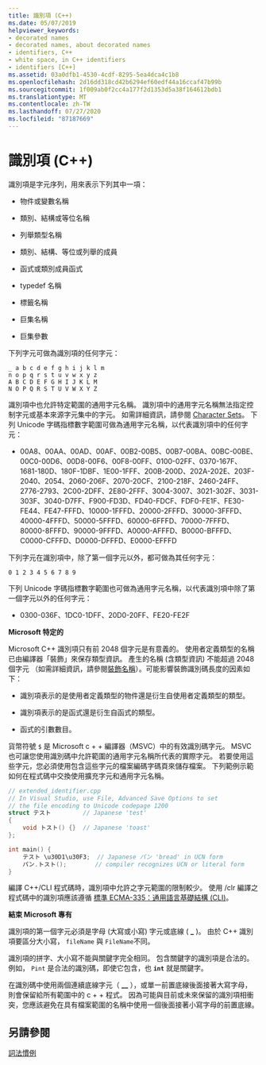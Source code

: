 ```yaml
---
title: 識別項 (C++)
ms.date: 05/07/2019
helpviewer_keywords:
- decorated names
- decorated names, about decorated names
- identifiers, C++
- white space, in C++ identifiers
- identifiers [C++]
ms.assetid: 03a0dfb1-4530-4cdf-8295-5ea4dca4c1b8
ms.openlocfilehash: 2d16dd318cd42b6294ef60edf44a16ccaf47b99b
ms.sourcegitcommit: 1f009ab0f2cc4a177f2d1353d5a38f164612bdb1
ms.translationtype: MT
ms.contentlocale: zh-TW
ms.lasthandoff: 07/27/2020
ms.locfileid: "87187669"
---
```

# <a name="identifiers-c"></a>識別項 (C++)

識別項是字元序列，用來表示下列其中一項：

- 物件或變數名稱

- 類別、結構或等位名稱

- 列舉類型名稱

- 類別、結構、等位或列舉的成員

- 函式或類別成員函式

- typedef 名稱

- 標籤名稱

- 巨集名稱

- 巨集參數

下列字元可做為識別項的任何字元：

```
_ a b c d e f g h i j k l m
n o p q r s t u v w x y z
A B C D E F G H I J K L M
N O P Q R S T U V W X Y Z
```

識別項中也允許特定範圍的通用字元名稱。  識別項中的通用字元名稱無法指定控制字元或基本來源字元集中的字元。 如需詳細資訊，請參閱 [Character Sets](../cpp/character-sets.md)。 下列 Unicode 字碼指標數字範圍可做為通用字元名稱，以代表識別項中的任何字元：

- 00A8、00AA、00AD、00AF、00B2-00B5、00B7-00BA、00BC-00BE、00C0-00D6、00D8-00F6、00F8-00FF、0100-02FF、0370-167F、1681-180D、180F-1DBF、1E00-1FFF、200B-200D、202A-202E、203F-2040、2054、2060-206F、2070-20CF、2100-218F、2460-24FF、2776-2793、2C00-2DFF、2E80-2FFF、3004-3007、3021-302F、3031-303F、3040-D7FF、F900-FD3D、FD40-FDCF、FDF0-FE1F、FE30-FE44、FE47-FFFD、10000-1FFFD、20000-2FFFD、30000-3FFFD、40000-4FFFD、50000-5FFFD、60000-6FFFD、70000-7FFFD、80000-8FFFD、90000-9FFFD、A0000-AFFFD、B0000-BFFFD、C0000-CFFFD、D0000-DFFFD、E0000-EFFFD

下列字元在識別項中，除了第一個字元以外，都可做為其任何字元：

```
0 1 2 3 4 5 6 7 8 9
```

下列 Unicode 字碼指標數字範圍也可做為通用字元名稱，以代表識別項中除了第一個字元以外的任何字元：

- 0300-036F、1DC0-1DFF、20D0-20FF、FE20-FE2F

**Microsoft 特定的**

Microsoft C++ 識別項只有前 2048 個字元是有意義的。 使用者定義類型的名稱已由編譯器「裝飾」來保存類型資訊。 產生的名稱 (含類型資訊) 不能超過 2048 個字元 （如需詳細資訊，請參閱[裝飾名稱](../build/reference/decorated-names.md)）。可能影響裝飾識別碼長度的因素如下：

- 識別項表示的是使用者定義類型的物件還是衍生自使用者定義類型的類型。

- 識別項表示的是函式還是衍生自函式的類型。

- 函式的引數數目。

貨幣符號 `$` 是 Microsoft c + + 編譯器（MSVC）中的有效識別碼字元。 MSVC 也可讓您使用識別碼中允許範圍的通用字元名稱所代表的實際字元。 若要使用這些字元，您必須使用包含這些字元的檔案編碼字碼頁來儲存檔案。  下列範例示範如何在程式碼中交換使用擴充字元和通用字元名稱。

```cpp
// extended_identifier.cpp
// In Visual Studio, use File, Advanced Save Options to set
// the file encoding to Unicode codepage 1200
struct テスト         // Japanese 'test'
{
    void トスト() {}  // Japanese 'toast'
};

int main() {
    テスト \u30D1\u30F3;  // Japanese パン 'bread' in UCN form
    パン.トスト();        // compiler recognizes UCN or literal form
}
```

編譯 C++/CLI 程式碼時，識別項中允許之字元範圍的限制較少。 使用 /clr 編譯之程式碼中的識別項應該遵循  [標準 ECMA-335：通用語言基礎結構 (CLI)](https://www.ecma-international.org/publications/standards/Ecma-335.htm)。

**結束 Microsoft 專有**

識別項的第一個字元必須是字母 (大寫或小寫) 字元或底線 ( **_** )。 由於 C++ 識別項要區分大小寫， `fileName` 與 `FileName`不同。

識別項的拼字、大小寫不能與關鍵字完全相同。 包含關鍵字的識別項是合法的。 例如， `Pint` 是合法的識別碼，即使它包含，也 **`int`** 就是關鍵字。

在識別碼中使用兩個連續底線字元（ **__** ），或單一前置底線後面接著大寫字母，則會保留給所有範圍中的 c + + 程式。 因為可能與目前或未來保留的識別項相衝突，您應該避免在具有檔案範圍的名稱中使用一個後面接著小寫字母的前置底線。

## <a name="see-also"></a>另請參閱

[詞法慣例](../cpp/lexical-conventions.md)

